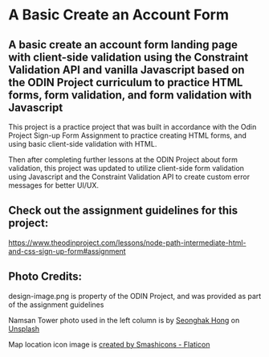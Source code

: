 # A Basic Create an Account Form

## A basic create an account form landing page with client-side validation using the Constraint Validation API and vanilla Javascript based on the ODIN Project curriculum to practice HTML forms, form validation, and form validation with Javascript

This project is a practice project that was built in accordance with the Odin Project Sign-up Form Assignment to practice creating HTML forms, and using basic client-side validation with HTML.

Then after completing further lessons at the ODIN Project about form validation, this project was updated to utilize client-side form validation using Javascript and the Constraint Validation API to create custom error messages for better UI/UX. 


## Check out the assignment guidelines for this project:

https://www.theodinproject.com/lessons/node-path-intermediate-html-and-css-sign-up-form#assignment


## Photo Credits:

design-image.png is property of the ODIN Project, and was provided as part of the assignment guidelines


Namsan Tower photo used in the left column is by <a href="https://unsplash.com/@euriion?utm_content=creditCopyText&utm_medium=referral&utm_source=unsplash">Seonghak Hong</a> on <a href="https://unsplash.com/photos/a-tall-tower-with-a-sky-scraper-in-the-background-h-BxnAy_5WE?utm_content=creditCopyText&utm_medium=referral&utm_source=unsplash">Unsplash</a>
  

Map location icon image is 
<a href="https://www.flaticon.com/free-icons/location" title="location icons">created by Smashicons - Flaticon</a>